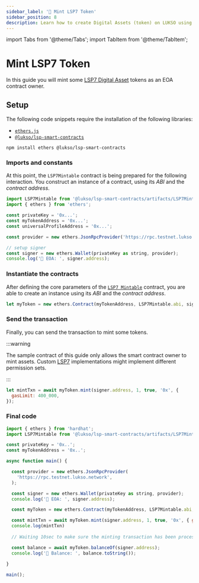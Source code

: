 ```yaml
---
sidebar_label: '💽 Mint LSP7 Token'
sidebar_position: 8
description: Learn how to create Digital Assets (token) on LUKSO using the LSP7 standard.
---
```


import Tabs from '@theme/Tabs';
import TabItem from '@theme/TabItem';

# Mint LSP7 Token

In this guide you will mint some [LSP7 Digital Asset](../../standards/tokens/LSP7-Digital-Asset.md) tokens as an EOA contract owner.

## Setup

The following code snippets require the installation of the following libraries:

- [`ethers.js`](https://github.com/ethers-io/ethers.js/)
- [`@lukso/lsp-smart-contracts`](https://github.com/lukso-network/lsp-smart-contracts/)

```shell
npm install ethers @lukso/lsp-smart-contracts
```

### Imports and constants

At this point, the `LSP7Mintable` contract is being prepared for the following interaction. You construct an instance of a contract, using its _ABI_ and the _contract address_.

```javascript
import LSP7Mintable from '@lukso/lsp-smart-contracts/artifacts/LSP7Mintable.json';
import { ethers } from 'ethers';

const privateKey = '0x...';
const myTokenAddress = '0x...';
const universalProfileAddress = '0x...';

const provider = new ethers.JsonRpcProvider('https://rpc.testnet.lukso.network');

// setup signer
const signer = new ethers.Wallet(privateKey as string, provider);
console.log('🔑 EOA: ', signer.address);
```

### Instantiate the contracts

After defining the core parameters of the [`LSP7 Mintable`](../../contracts/contracts/LSP7DigitalAsset/presets/LSP7Mintable.md) contract, you are able to create an instance using its _ABI_ and the _contract address_.

```javascript
let myToken = new ethers.Contract(myTokenAddress, LSP7Mintable.abi, signer);
```

### Send the transaction

Finally, you can send the transaction to mint some tokens.

:::warning

The sample contract of this guide only allows the smart contract owner to mint assets. Custom [LSP7](../../standards/tokens/LSP7-Digital-Asset.md) implementations might implement different permission sets.

:::

```javascript
let mintTxn = await myToken.mint(signer.address, 1, true, '0x', {
  gasLimit: 400_000,
});
```

### Final code

```javascript
import { ethers } from 'hardhat';
import LSP7Mintable from '@lukso/lsp-smart-contracts/artifacts/LSP7Mintable.json';

const privateKey = '0x..';
const myTokenAddress = '0x..';

async function main() {

  const provider = new ethers.JsonRpcProvider(
    'https://rpc.testnet.lukso.network',
  );

  const signer = new ethers.Wallet(privateKey as string, provider);
  console.log('🔑 EOA: ', signer.address);

  const myToken = new ethers.Contract(myTokenAddress, LSP7Mintable.abi, signer);

  const mintTxn = await myToken.mint(signer.address, 1, true, '0x', { gasLimit: 400_000 })
  console.log(mintTxn)
  
  // Waiting 10sec to make sure the minting transaction has been processed

  const balance = await myToken.balanceOf(signer.address);
  console.log('🏦 Balance: ', balance.toString());
  
}

main();
```
